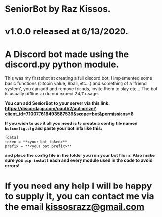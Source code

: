 # SeniorBot by Raz Kissos.
# v1.0.0 released at 6/13/2020.
# A Discord bot made using the discord.py python module.

This was my first shot at creating a full discord bot.
I implemented some basic functions (bitcoin value, 8ball, etc...) and something
of a 'friend system', you can add and remove friends, invite them to play etc...
The bot is usually offline so do not expect 24/7 usage.

**You can add SeniorBot to your server via this link: https://discordapp.com/oauth2/authorize?client_id=710077618493587539&scope=bot&permissions=8**

**If you wish to use it all you need is to create a config file named `botconfig.cfg` and paste your bot info like this:**
```
[data]
token = **<your bot token>**
prefix = **<your bot prefix>**
```
**and place the config file in the folder you run your bot file in. Also make sure you `pip install` each and every module used in the code to avoid errors!**

# If you need any help I will be happy to supply it, you can contact me via the email kissosrazz@gmail.com
